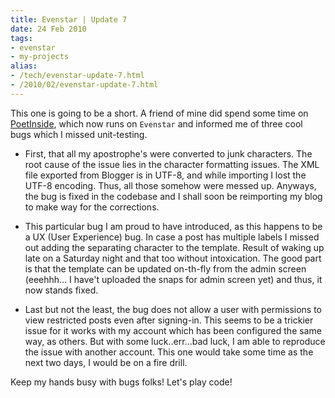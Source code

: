 ```yaml
---
title: Evenstar | Update 7
date: 24 Feb 2010
tags: 
- evenstar
- my-projects
alias:
- /tech/evenstar-update-7.html
- /2010/02/evenstar-update-7.html
---
```


This one is going to be a short. A friend of mine did spend some time 
on <a href="http://www.poetinside.com">PoetInside</a>, which now runs on `Evenstar` 
and informed me of three cool bugs which I missed unit-testing.

<!-- break here -->

* First, that all my apostrophe's were converted to junk characters. The root 
cause of the issue lies in the character formatting issues. The XML file exported 
from Blogger is in UTF-8, and while importing I lost the UTF-8 encoding. Thus, 
all those somehow were messed up. Anyways, the bug is fixed in the codebase and 
I shall soon be reimporting my blog to make way for the corrections.

* This particular bug I am proud to have introduced, as this happens to be a 
UX (User Experience) bug. In case a post has multiple labels I missed out adding 
the separating character to the template. Result of waking up late on a Saturday 
night and that too without intoxication. The good part is that the template can 
be updated on-th-fly from the admin screen (eeehhh... I have't uploaded the snaps 
for admin screen yet) and thus, it now stands fixed.

* Last but not the least, the bug does not allow a user with permissions to view 
restricted posts even after signing-in. This seems to be a trickier issue for it
works with my account which has been configured the same way, as others. But with 
some luck..err...bad luck, I am able to reproduce the issue with another account. 
This one would take some time as the next two days, I would be on a fire drill.

Keep my hands busy with bugs folks! Let's play code!